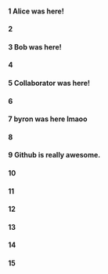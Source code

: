 #### 1 Alice was here!
#### 2
#### 3 Bob was here!
#### 4
#### 5 Collaborator was here!
#### 6
#### 7 byron was here lmaoo
#### 8
#### 9 Github is really awesome.
#### 10
#### 11
#### 12
#### 13
#### 14
#### 15